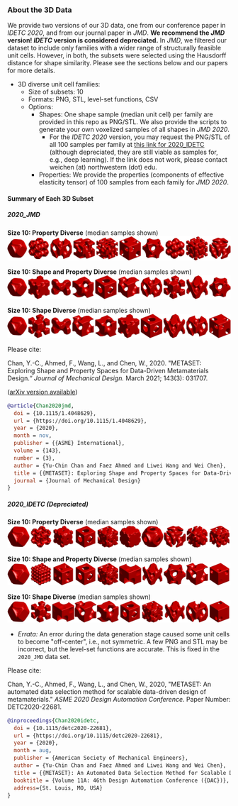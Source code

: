 ### About the 3D Data

We provide two versions of our 3D data, one from our conference paper in _IDETC 2020_, and from our journal paper in _JMD_. **We recommend the _JMD_ version! _IDETC_ version is considered depreciated.** In _JMD_, we filtered our dataset to include only families with a wider range of structurally feasible unit cells. However, in both, the subsets were selected using the Hausdorff distance for shape similarity. Please see the sections below and our papers for more details.

- 3D diverse unit cell families:
  - Size of subsets: 10
  - Formats: PNG, STL, level-set functions, CSV
  - Options:
    - Shapes: One shape sample (median unit cell) per family are provided in this repo as PNG/STL. We also provide the scripts to generate your own voxelized samples of all shapes in _JMD 2020_.
      - For the _IDETC 2020_ version, you may request the PNG/STL of all 100 samples per family at [this link for 2020_IDETC](https://ideal.mech.northwestern.edu/research/software/) (although depreciated, they are still viable as samples for, e.g., deep learning). If the link does not work, please contact weichen (at) northwestern (dot) edu.
    - Properties: We provide the properties (components of effective elasticity tensor) of 100 samples from each family for _JMD 2020_.

#### Summary of Each 3D Subset

##### 2020_JMD

**Size 10: Property Diverse** (median samples shown)
![P20](https://github.com/lychan110/metaset/blob/master/3D_diverse/2020_JMD/images/3D_P10_summary_JMD.png)

**Size 10: Shape and Property Diverse** (median samples shown)
![SP20](https://github.com/lychan110/metaset/blob/master/3D_diverse/2020_JMD/images/3D_SP10_summary_JMD.png)

**Size 10: Shape Diverse** (median samples shown)
![S20](https://github.com/lychan110/metaset/blob/master/3D_diverse/2020_JMD/images/3D_S10_summary_JMD.png)

Please cite:

Chan, Y.-C., Ahmed, F., Wang, L., and Chen, W., 2020. "METASET: Exploring Shape and Property Spaces for Data-Driven Metamaterials Design.“  _Journal of Mechanical Design._ March 2021; 143(3): 031707.

([arXiv version available](https://arxiv.org/abs/2006.02142))

```BibTeX
@article{Chan2020jmd,
  doi = {10.1115/1.4048629},
  url = {https://doi.org/10.1115/1.4048629},
  year = {2020},
  month = nov,
  publisher = {{ASME} International},
  volume = {143},
  number = {3},
  author = {Yu-Chin Chan and Faez Ahmed and Liwei Wang and Wei Chen},
  title = {{METASET}: Exploring Shape and Property Spaces for Data-Driven Metamaterials Design},
  journal = {Journal of Mechanical Design}
}
```

##### 2020_IDETC (Depreciated)

**Size 10: Property Diverse** (median samples shown)
![P20](https://github.com/lychan110/metaset/blob/master/3D_diverse/2020_IDETC/images/3D_P10_summary.png)

**Size 10: Shape and Property Diverse** (median samples shown)
![SP20](https://github.com/lychan110/metaset/blob/master/3D_diverse/2020_IDETC/images/3D_SP10_summary.png)

**Size 10: Shape Diverse** (median samples shown)
![S20](https://github.com/lychan110/metaset/blob/master/3D_diverse/2020_IDETC/images/3D_S10_summary.png)

- _Errata:_ An error during the data generation stage caused some unit cells to become "off-center", i.e., not symmetric. A few PNG and STL may be incorrect, but the level-set functions are accurate. This is fixed in the `2020_JMD` data set.

Please cite:

Chan, Y.-C., Ahmed, F., Wang, L., and Chen, W., 2020, "METASET: An automated data selection method for scalable data-driven design of metamaterials." _ASME 2020 Design Automation Conference_. Paper Number: DETC2020-22681.

```BibTeX
@inproceedings{Chan2020idetc,
  doi = {10.1115/detc2020-22681},
  url = {https://doi.org/10.1115/detc2020-22681},
  year = {2020},
  month = aug,
  publisher = {American Society of Mechanical Engineers},
  author = {Yu-Chin Chan and Faez Ahmed and Liwei Wang and Wei Chen},
  title = {{METASET}: An Automated Data Selection Method for Scalable Data-Driven Design of Metamaterials},
  booktitle = {Volume 11A: 46th Design Automation Conference ({DAC})},
  address={St. Louis, MO, USA}
}
```
